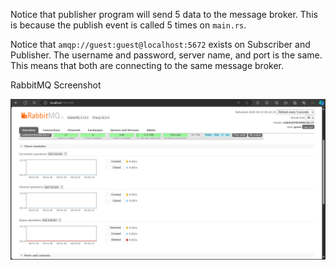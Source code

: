 Notice that publisher program will send 5 data to the message broker. This is because the publish event is called 5 times on `main.rs`.

Notice that `amqp://guest:guest@localhost:5672` exists on Subscriber and Publisher. The username and password, server name, and port is the same. This means that both are connecting to the same message broker.

RabbitMQ Screenshot

![RabbitMQ Screenshot](RabbitMQ.png "RabbitMQ")
